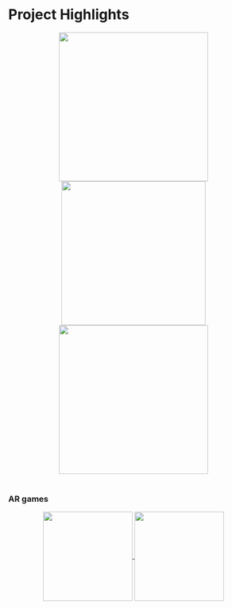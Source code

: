 # Project Highlights

<div align="center">
  <a href="https://recordstore.elvisthemusic.com/">
    <img align="center" width="300" src="https://dx35vtwkllhj9.cloudfront.net/rca-records/elvis-3d-vinyl-player/images/regions/us/elvis_share.png" />
  </a>
  <a href="#">
    <img align="center" width="290" src="https://joys-assets.s3.eu-west-2.amazonaws.com/project-screenshots/twitch-wheel.png" />
  </a>
  <a href="https://app.powster.com/netflix/enola-holmes/us/">
    <img align="center" width="300" src="https://dx35vtwkllhj9.cloudfront.net/netflix/enola-holmes/images/share/share_site.png" />
  </a>
</div>

<br>

### AR games

<div align="center">
  <a href="https://8warcade.com">
    <img align="center" width="180" src="https://joys-assets.s3.eu-west-2.amazonaws.com/project-screenshots/awe-snake.jpg" />
  </a>
  <a href="https://www.chooseyourmode.net">
    <img align="center" width="180" src="https://joys-assets.s3.eu-west-2.amazonaws.com/project-screenshots/minecraft-crocs-creator.jpg" />
  </a>
</div>
